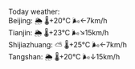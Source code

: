 Today weather:  
Beijing: 🌦   🌡️+20°C 🌬️←7km/h  
Tianjin: 🌦   🌡️+23°C 🌬️↘15km/h  
Shijiazhuang: ⛅️  🌡️+25°C 🌬️←7km/h  
Tangshan: 🌦   🌡️+20°C 🌬️↓15km/h  
